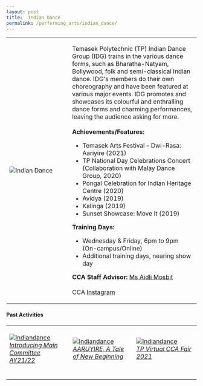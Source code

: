 ```yaml
---
layout: post
title:  Indian Dance
permalink: /performing_arts/indian_dance/
---
```


<div>
<table>
    <tr>
        <td style="width:33%"><image src="/images/CCA_indian_dance.jpg" style="display:block;margin-left:auto;margin-right:auto;" alt="Indian Dance"></image></td>
        <td>
            <p>
                Temasek Polytechnic (TP) Indian Dance Group (IDG) trains in the various dance forms, such as Bharatha-Natyam, Bollywood, folk and semi-classical Indian dance. IDG's members do their own choreography and have been featured at various major events. IDG promotes and showcases its colourful and enthralling dance forms and charming performances, leaving the audience asking for more.<br>
                <br>
                <b>Achievements/Features:</b><br>
                <ul>
                    <li>Temasek Arts Festival – Dwi-Rasa: Aariyire (2021)</li>
                    <li>TP National Day Celebrations Concert (Collaboration with Malay Dance Group, 2020)</li>
                    <li>Pongal Celebration for Indian Heritage Centre (2020)</li>
                    <li>Avidya (2019)</li>
                    <li>Kalinga (2019)</li>
                    <li>Sunset Showcase: Move It (2019)</li>
                </ul>
            </p>
            <p>
                <b>Training Days:</b><br>
                <ul>
                    <li>Wednesday & Friday, 6pm to 9pm (On-campus/Online)</li>
                    <li>Additional training days, nearing show day</li>
                </ul>
            </p>
            <p>
                <b>CCA Staff Advisor:</b> <a href="mailto:Aidli_MOSBIT@tp.edu.sg">Ms Aidli Mosbit</a><br>
                <br>
                CCA <a href="https://www.instagram.com/tpindiandance">Instagram</a>
            </p>
        </td>
    </tr>
</table>
</div>

#### Past Activities

<table>
    <tr>
        <td style="width:33%"><br>
            <a href="https://www.instagram.com/p/COkP8QDFDLR/">
                <image src="/images/CCA-id-ig4.png" style="display:block;margin-left:auto;margin-right:auto;" alt="Indiandance">
                <h6 style="margin-top:0%">Introducing Main Committee AY21/22</h6>
                </image>
            </a>
        </td>
        <td style="width:33%"><br>
            <a href="https://www.instagram.com/p/CNm9OEQlxLQ/">
                <image src="/images/CCA-id-ig5.png" style="display:block;margin-left:auto;margin-right:auto;" alt="Indiandance">
                <h6 style="margin-top:0%">AARUYIRE, A Tale of New Beginning</h6>
                </image>
            </a>
        </td>
        <td style="width:33%"><br>
            <a href="https://www.instagram.com/p/CN6Kguigkq5/">
                <image src="/images/CCA-id-ig6.png" style="display:block;margin-left:auto;margin-right:auto;" alt="Indiandance">
                <h6 style="margin-top:0%">TP Virtual CCA Fair 2021</h6>    
                </image>
            </a>
        </td>
    </tr>
</table>
